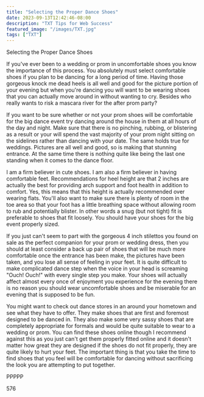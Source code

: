 ```yaml
---
title: "Selecting the Proper Dance Shoes"
date: 2023-09-13T12:42:46-08:00
description: "TXT Tips for Web Success"
featured_image: "/images/TXT.jpg"
tags: ["TXT"]
---
```


Selecting the Proper Dance Shoes

If you've ever been to a wedding or prom in uncomfortable shoes you know the importance of this process. You absolutely must select comfortable shoes if you plan to be dancing for a long period of time. Having those gorgeous knock me dead heels is all well and good for the picture portion of your evening but when you're dancing you will want to be wearing shoes that you can actually move around in without wanting to cry. Besides who really wants to risk a mascara river for the after prom party? 

If you want to be sure whether or not your prom shoes will be comfortable for the big dance event try dancing around the house in them at all hours of the day and night. Make sure that there is no pinching, rubbing, or blistering as a result or your will spend the vast majority of your prom night sitting on the sidelines rather than dancing with your date. The same holds true for weddings. Pictures are all well and good, so is making that stunning entrance. At the same time there is nothing quite like being the last one standing when it comes to the dance floor. 

I am a firm believer in cute shoes. I am also a firm believer in having comfortable feet. Recommendations for heel height are that 2 inches are actually the best for providing arch support and foot health in addition to comfort. Yes, this means that this height is actually recommended over wearing flats. You'll also want to make sure there is plenty of room in the toe area so that your foot has a little breathing space without allowing room to rub and potentially blister. In other words a snug (but not tight) fit is preferable to shoes that fit loosely. You should have your shoes for the big event properly sized. 

If you just can't seem to part with the gorgeous 4 inch stilettos you found on sale as the perfect companion for your prom or wedding dress, then you should at least consider a back up pair of shoes that will be much more comfortable once the entrance has been make, the pictures have been taken, and you lose all sense of feeling in your feet. It is quite difficult to make complicated dance step when the voice in your head is screaming "Ouch! Ouch!" with every single step you make. Your shoes will actually affect almost every once of enjoyment you experience for the evening there is no reason you should wear uncomfortable shoes and be miserable for an evening that is supposed to be fun. 

You might want to check out dance stores in an around your hometown and see what they have to offer. They make shoes that are first and foremost designed to be danced in. They also make some very sassy shoes that are completely appropriate for formals and would be quite suitable to wear to a wedding or prom. You can find these shoes online though I recommend against this as you just can't get them properly fitted online and it doesn't matter how great they are designed if the shoes do not fit properly, they are quite likely to hurt your feet. The important thing is that you take the time to find shoes that you feel will be comfortable for dancing without sacrificing the look you are attempting to put together.

PPPPP

576 



